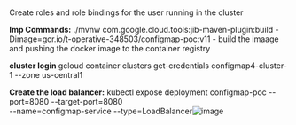 # 
Create roles and role bindings for the user running in the cluster 

**Imp Commands:**
 ./mvnw com.google.cloud.tools:jib-maven-plugin:build -Dimage=gcr.io/t-operative-348503/configmap-poc:v11 - build the imaage and pushing the docker image to the container registry 

**cluster login**
gcloud container clusters get-credentials configmap4-cluster-1 --zone us-central1

**Create the load balancer:**
kubectl expose deployment configmap-poc --port=8080 --target-port=8080 \
--name=configmap-service --type=LoadBalancer![image](https://user-images.githubusercontent.com/48531454/171909256-698464e1-fba0-40eb-80ad-75b3afc5e4a4.png)
